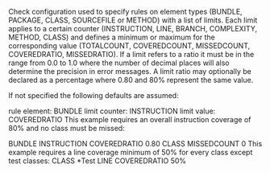 Check configuration used to specify rules on element types (BUNDLE, PACKAGE, CLASS, SOURCEFILE or METHOD) with a list of limits. Each limit applies to a certain counter (INSTRUCTION, LINE, BRANCH, COMPLEXITY, METHOD, CLASS) and defines a minimum or maximum for the corresponding value (TOTALCOUNT, COVEREDCOUNT, MISSEDCOUNT, COVEREDRATIO, MISSEDRATIO). If a limit refers to a ratio it must be in the range from 0.0 to 1.0 where the number of decimal places will also determine the precision in error messages. A limit ratio may optionally be declared as a percentage where 0.80 and 80% represent the same value.

If not specified the following defaults are assumed:

rule element: BUNDLE
limit counter: INSTRUCTION
limit value: COVEREDRATIO
This example requires an overall instruction coverage of 80% and no class must be missed:


<rules>
  <rule>
    <element>BUNDLE</element>
    <limits>
      <limit>
        <counter>INSTRUCTION</counter>
        <value>COVEREDRATIO</value>
        <minimum>0.80</minimum>
      </limit>
      <limit>
        <counter>CLASS</counter>
        <value>MISSEDCOUNT</value>
        <maximum>0</maximum>
      </limit>
    </limits>
  </rule>
</rules>
This example requires a line coverage minimum of 50% for every class except test classes:


<rules>
  <rule>
    <element>CLASS</element>
    <excludes>
      <exclude>*Test</exclude>
    </excludes>
    <limits>
      <limit>
        <counter>LINE</counter>
        <value>COVEREDRATIO</value>
        <minimum>50%</minimum>
      </limit>
    </limits>
  </rule>
</rules>
